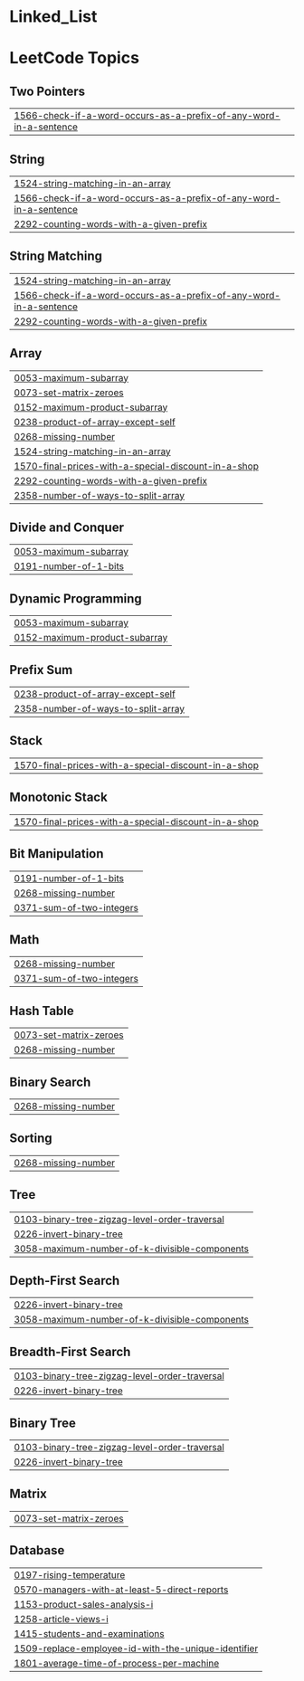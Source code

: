 # Linked_List
<!---LeetCode Topics Start-->
# LeetCode Topics
## Two Pointers
|  |
| ------- |
| [1566-check-if-a-word-occurs-as-a-prefix-of-any-word-in-a-sentence](https://github.com/ArupDas15/Linked_List/tree/master/1566-check-if-a-word-occurs-as-a-prefix-of-any-word-in-a-sentence) |
## String
|  |
| ------- |
| [1524-string-matching-in-an-array](https://github.com/ArupDas15/Linked_List/tree/master/1524-string-matching-in-an-array) |
| [1566-check-if-a-word-occurs-as-a-prefix-of-any-word-in-a-sentence](https://github.com/ArupDas15/Linked_List/tree/master/1566-check-if-a-word-occurs-as-a-prefix-of-any-word-in-a-sentence) |
| [2292-counting-words-with-a-given-prefix](https://github.com/ArupDas15/Linked_List/tree/master/2292-counting-words-with-a-given-prefix) |
## String Matching
|  |
| ------- |
| [1524-string-matching-in-an-array](https://github.com/ArupDas15/Linked_List/tree/master/1524-string-matching-in-an-array) |
| [1566-check-if-a-word-occurs-as-a-prefix-of-any-word-in-a-sentence](https://github.com/ArupDas15/Linked_List/tree/master/1566-check-if-a-word-occurs-as-a-prefix-of-any-word-in-a-sentence) |
| [2292-counting-words-with-a-given-prefix](https://github.com/ArupDas15/Linked_List/tree/master/2292-counting-words-with-a-given-prefix) |
## Array
|  |
| ------- |
| [0053-maximum-subarray](https://github.com/ArupDas15/Linked_List/tree/master/0053-maximum-subarray) |
| [0073-set-matrix-zeroes](https://github.com/ArupDas15/Linked_List/tree/master/0073-set-matrix-zeroes) |
| [0152-maximum-product-subarray](https://github.com/ArupDas15/Linked_List/tree/master/0152-maximum-product-subarray) |
| [0238-product-of-array-except-self](https://github.com/ArupDas15/Linked_List/tree/master/0238-product-of-array-except-self) |
| [0268-missing-number](https://github.com/ArupDas15/Linked_List/tree/master/0268-missing-number) |
| [1524-string-matching-in-an-array](https://github.com/ArupDas15/Linked_List/tree/master/1524-string-matching-in-an-array) |
| [1570-final-prices-with-a-special-discount-in-a-shop](https://github.com/ArupDas15/Linked_List/tree/master/1570-final-prices-with-a-special-discount-in-a-shop) |
| [2292-counting-words-with-a-given-prefix](https://github.com/ArupDas15/Linked_List/tree/master/2292-counting-words-with-a-given-prefix) |
| [2358-number-of-ways-to-split-array](https://github.com/ArupDas15/Linked_List/tree/master/2358-number-of-ways-to-split-array) |
## Divide and Conquer
|  |
| ------- |
| [0053-maximum-subarray](https://github.com/ArupDas15/Linked_List/tree/master/0053-maximum-subarray) |
| [0191-number-of-1-bits](https://github.com/ArupDas15/Linked_List/tree/master/0191-number-of-1-bits) |
## Dynamic Programming
|  |
| ------- |
| [0053-maximum-subarray](https://github.com/ArupDas15/Linked_List/tree/master/0053-maximum-subarray) |
| [0152-maximum-product-subarray](https://github.com/ArupDas15/Linked_List/tree/master/0152-maximum-product-subarray) |
## Prefix Sum
|  |
| ------- |
| [0238-product-of-array-except-self](https://github.com/ArupDas15/Linked_List/tree/master/0238-product-of-array-except-self) |
| [2358-number-of-ways-to-split-array](https://github.com/ArupDas15/Linked_List/tree/master/2358-number-of-ways-to-split-array) |
## Stack
|  |
| ------- |
| [1570-final-prices-with-a-special-discount-in-a-shop](https://github.com/ArupDas15/Linked_List/tree/master/1570-final-prices-with-a-special-discount-in-a-shop) |
## Monotonic Stack
|  |
| ------- |
| [1570-final-prices-with-a-special-discount-in-a-shop](https://github.com/ArupDas15/Linked_List/tree/master/1570-final-prices-with-a-special-discount-in-a-shop) |
## Bit Manipulation
|  |
| ------- |
| [0191-number-of-1-bits](https://github.com/ArupDas15/Linked_List/tree/master/0191-number-of-1-bits) |
| [0268-missing-number](https://github.com/ArupDas15/Linked_List/tree/master/0268-missing-number) |
| [0371-sum-of-two-integers](https://github.com/ArupDas15/Linked_List/tree/master/0371-sum-of-two-integers) |
## Math
|  |
| ------- |
| [0268-missing-number](https://github.com/ArupDas15/Linked_List/tree/master/0268-missing-number) |
| [0371-sum-of-two-integers](https://github.com/ArupDas15/Linked_List/tree/master/0371-sum-of-two-integers) |
## Hash Table
|  |
| ------- |
| [0073-set-matrix-zeroes](https://github.com/ArupDas15/Linked_List/tree/master/0073-set-matrix-zeroes) |
| [0268-missing-number](https://github.com/ArupDas15/Linked_List/tree/master/0268-missing-number) |
## Binary Search
|  |
| ------- |
| [0268-missing-number](https://github.com/ArupDas15/Linked_List/tree/master/0268-missing-number) |
## Sorting
|  |
| ------- |
| [0268-missing-number](https://github.com/ArupDas15/Linked_List/tree/master/0268-missing-number) |
## Tree
|  |
| ------- |
| [0103-binary-tree-zigzag-level-order-traversal](https://github.com/ArupDas15/Linked_List/tree/master/0103-binary-tree-zigzag-level-order-traversal) |
| [0226-invert-binary-tree](https://github.com/ArupDas15/Linked_List/tree/master/0226-invert-binary-tree) |
| [3058-maximum-number-of-k-divisible-components](https://github.com/ArupDas15/Linked_List/tree/master/3058-maximum-number-of-k-divisible-components) |
## Depth-First Search
|  |
| ------- |
| [0226-invert-binary-tree](https://github.com/ArupDas15/Linked_List/tree/master/0226-invert-binary-tree) |
| [3058-maximum-number-of-k-divisible-components](https://github.com/ArupDas15/Linked_List/tree/master/3058-maximum-number-of-k-divisible-components) |
## Breadth-First Search
|  |
| ------- |
| [0103-binary-tree-zigzag-level-order-traversal](https://github.com/ArupDas15/Linked_List/tree/master/0103-binary-tree-zigzag-level-order-traversal) |
| [0226-invert-binary-tree](https://github.com/ArupDas15/Linked_List/tree/master/0226-invert-binary-tree) |
## Binary Tree
|  |
| ------- |
| [0103-binary-tree-zigzag-level-order-traversal](https://github.com/ArupDas15/Linked_List/tree/master/0103-binary-tree-zigzag-level-order-traversal) |
| [0226-invert-binary-tree](https://github.com/ArupDas15/Linked_List/tree/master/0226-invert-binary-tree) |
## Matrix
|  |
| ------- |
| [0073-set-matrix-zeroes](https://github.com/ArupDas15/Linked_List/tree/master/0073-set-matrix-zeroes) |
## Database
|  |
| ------- |
| [0197-rising-temperature](https://github.com/ArupDas15/Linked_List/tree/master/0197-rising-temperature) |
| [0570-managers-with-at-least-5-direct-reports](https://github.com/ArupDas15/Linked_List/tree/master/0570-managers-with-at-least-5-direct-reports) |
| [1153-product-sales-analysis-i](https://github.com/ArupDas15/Linked_List/tree/master/1153-product-sales-analysis-i) |
| [1258-article-views-i](https://github.com/ArupDas15/Linked_List/tree/master/1258-article-views-i) |
| [1415-students-and-examinations](https://github.com/ArupDas15/Linked_List/tree/master/1415-students-and-examinations) |
| [1509-replace-employee-id-with-the-unique-identifier](https://github.com/ArupDas15/Linked_List/tree/master/1509-replace-employee-id-with-the-unique-identifier) |
| [1801-average-time-of-process-per-machine](https://github.com/ArupDas15/Linked_List/tree/master/1801-average-time-of-process-per-machine) |
<!---LeetCode Topics End-->